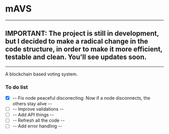 # mAVS

---
## IMPORTANT: The project is still in development, but I decided to make a radical change in the code structure, in order to make it more efficient, testable and clean. You'll see updates soon.
---

A blockchain based voting system.

### To do list

- [x] -- Fix node peaceful disconecting: Now if a node disconnects, the others stay alive --
- [ ] -- Improve validations --
- [ ] -- Add API things --
- [ ] -- Refresh all the code --
- [ ] -- Add error handling --
